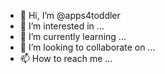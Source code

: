 - 👋 Hi, I’m @apps4toddler
- 👀 I’m interested in ...
- 🌱 I’m currently learning ...
- 💞️ I’m looking to collaborate on ...
- 📫 How to reach me ...

<!---
apps4toddler/apps4toddler is a ✨ special ✨ repository because its `README.md` (this file) appears on your GitHub profile.
You can click the Preview link to take a look at your changes.
--->
